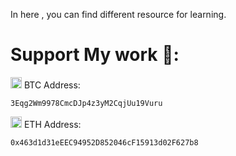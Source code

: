 In here , you can find different resource for learning.
   
    
    


# Support My work 🦄:

 <img src= "https://github.com/kelvin147789/Flutter_UI_Reality/blob/master/images/bitcoin.png" width="18"> BTC Address:
 
    3Eqg2Wm9978CmcDJp4z3yM2CqjUu19Vuru
    
 <img src= "https://github.com/kelvin147789/Flutter_UI_Reality/blob/master/images/ethereum.png" width="18"> ETH Address:
 
    0x463d1d31eEEC94952D852046cF15913d02F627b8

    












